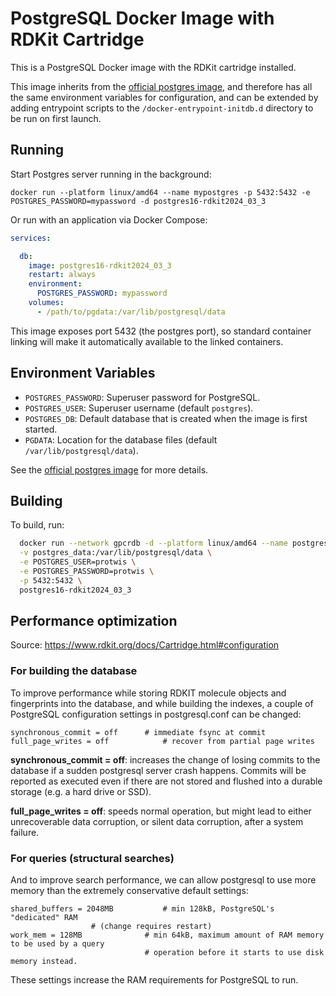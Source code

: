 # PostgreSQL Docker Image with RDKit Cartridge

This is a PostgreSQL Docker image with the RDKit cartridge installed.

This image inherits from the [official postgres image](https://hub.docker.com/_/postgres/), and therefore has all the same environment variables for configuration, and can be extended by adding entrypoint scripts to the `/docker-entrypoint-initdb.d` directory to be run on first launch.

## Running

Start Postgres server running in the background:

    docker run --platform linux/amd64 --name mypostgres -p 5432:5432 -e POSTGRES_PASSWORD=mypassword -d postgres16-rdkit2024_03_3

Or run with an application via Docker Compose:

```yaml
services:

  db:
    image: postgres16-rdkit2024_03_3
    restart: always
    environment:
      POSTGRES_PASSWORD: mypassword
    volumes:
      - /path/to/pgdata:/var/lib/postgresql/data

```

This image exposes port 5432 (the postgres port), so standard container linking will make it automatically available to the linked containers.

## Environment Variables

- `POSTGRES_PASSWORD`: Superuser password for PostgreSQL.
- `POSTGRES_USER`: Superuser username (default `postgres`).
- `POSTGRES_DB`: Default database that is created when the image is first started.
- `PGDATA`: Location for the database files (default `/var/lib/postgresql/data`).

See the [official postgres image](https://hub.docker.com/_/postgres/) for more details.

## Building
To build, run:

```bash
  docker run --network gpcrdb -d --platform linux/amd64 --name postgres16-rdkit2024_03_3 \
  -v postgres_data:/var/lib/postgresql/data \
  -e POSTGRES_USER=protwis \
  -e POSTGRES_PASSWORD=protwis \
  -p 5432:5432 \
  postgres16-rdkit2024_03_3
```
## Performance optimization
Source: https://www.rdkit.org/docs/Cartridge.html#configuration

### For building the database
To improve performance while storing RDKIT molecule objects and fingerprints into the database, and while building the indexes, a couple of PostgreSQL configuration settings in postgresql.conf can be changed:

```
synchronous_commit = off      # immediate fsync at commit
full_page_writes = off            # recover from partial page writes
```

**synchronous_commit = off**: increases the change of losing commits to the database if a sudden postgresql server crash happens. Commits will be reported as executed even if there are not stored and flushed into a durable storage (e.g. a hard drive or SSD).

**full_page_writes = off**: speeds normal operation, but might lead to either unrecoverable data corruption, or silent data corruption, after a system failure.

### For queries (structural searches)
And to improve search performance, we can allow postgresql to use more memory than the extremely conservative default settings:

```
shared_buffers = 2048MB           # min 128kB, PostgreSQL's "dedicated" RAM
                  # (change requires restart)
work_mem = 128MB              # min 64kB, maximum amount of RAM memory to be used by a query
                              # operation before it starts to use disk memory instead.
```
These settings increase the RAM requirements for PostgreSQL to run.
